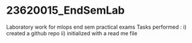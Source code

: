 # 23620015_EndSemLab
Laboratory work for mlops end sem practical exams
Tasks performed : 
i) created a github repo
ii) initialized with a read me file
